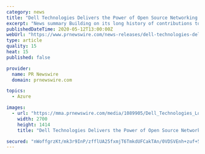 ```yaml
---
category: news
title: "Dell Technologies Delivers the Power of Open Source Networking to Help Automate and Simplify Data Centers"
excerpt: "News summary Building on its long history of contributions to the open source community, Dell Technologies enhances the power of open"
publishedDateTime: 2020-05-12T13:00:00Z
webUrl: "https://www.prnewswire.com/news-releases/dell-technologies-delivers-the-power-of-open-source-networking-to-help-automate-and-simplify-data-centers-301057506.html"
type: article
quality: 15
heat: 15
published: false

provider:
  name: PR Newswire
  domain: prnewswire.com

topics:
  - Azure

images:
  - url: "https://mma.prnewswire.com/media/1089905/Dell_Technologies_Logo.jpg?p=facebook"
    width: 2700
    height: 1414
    title: "Dell Technologies Delivers the Power of Open Source Networking to Help Automate and Simplify Data Centers"

secured: "nWoffgrzKt/mk3r9InP/zfflUA25fxmjT6TmkdUFCakTAn/0VDSVEnh+zuf+5OGb6BorJXw02uT448XSfW/0JDd0Iizmg5qPXHWIRk1vgyfXcMXrwDvSXfpEe+C9ADbM+sd+kEw/HgoeNXhWoTVImE5MPnlr30hyR6Ayu0RuTWLsfXX7OwyS4gobJfYSUi08X1kDanBf6WxZBIZG855XOZZhPngXxxbo66aHDMWF+BDrZYD0kVJh2VoCYf1STwCTmSgp2fbTymd0VFpV+VLCElLw5y1Jx2HM7Zko9w1vLRNMTnKu4EdtNqgje99zO9hS;tKu0ezG26U0POs0OVz5/pQ=="
---
```


